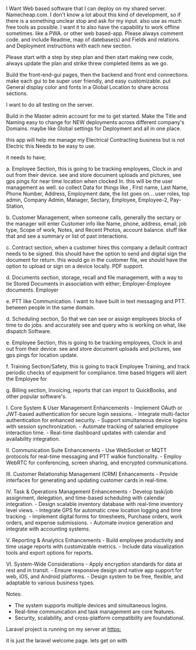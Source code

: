 
I Want Web based software that I can deploy on my shared server. Namecheap.com.
I don't know a lot about this kind of development, so if there is a something unclear stop and ask for my input. also use as much free tools as possible.
I want it to also have the capability to work offline sometimes. like a PWA. or other web based-app. 
Please always comment code. and include Readme, map of datebase(s) and Fields and relations.  and Deployment instructions with each new section. 

Please start with a step by step plan and then start making new code, always update the plan and strike threw completed items as we go.
  
Build the front-end-gui pages, then the backend and front end connections. make each gui to be super user friendly, and easy customizable. put General display color and fonts in a Global Location to share across sections. 

I want to do all testing on the server. 

Build in the Master admin account for me to get started. Make the Title and Naming easy to change for NEW deployments across different company's Domains. maybe like Global settings for Deployment and  all in one place.   

this app will help me manage my Electrical Contracting business but is not Electric
this Needs to be easy to use. 

it needs to have;

a. Employee Section, this is going to be tracking employees, Clock in and out from their device. see and store document uploads and pictures, see gps pings for near time location when clocked In. this will be the user management as well. so collect Data for things like , First name, Last Name, Phone Number, Address, Employment date, the list goes on... user roles, top admin, Company Admin, Manager, Sectary, Employee, Employee-2, Pay-Station,  

b. Customer Management, when someone calls, generally the sectary or the manager will enter Customer info like Name, phone, address, email, job type, Scope of work, Notes, and Recent Photos, account balance. stuff like that and see a summary or list of past interactions. 

c. Contract section, when a customer hires this company a default contract needs to be signed. this should have the option to send and digital sign the document for return. this would go in the customer file, we should have the option to upload or sign on a device locally. PDF support. 

d. Documents section, storage, recall and file management, with a way to tie Stored Documents in association with either; Employer-Employee documents. Employer

e. PTT like Communication.   I want to have built in text messaging and PTT. between people in the same domain. 

d. Scheduling section, So that we can see or assign employees blocks of time to do jobs. and accurately see and query who is working on what, like dispatch Software.

e. Employee Section, this is going to be tracking employees, Clock in and out from their device. see and store document uploads and pictures, see gps pings for location update. 

f. Training Section/Safety, this is going to track Employee Training, and track periodic checks of equipment for compliance. time based triggers will alert the Employee for 
 
g. Billing section, Invoicing, reports that can import to QuickBooks, and other popular software's.



I. Core System & User Management Enhancements
    - Implement OAuth or JWT-based authentication for secure login sessions.
    - Integrate multi-factor authentication for enhanced security.
    - Support simultaneous device logins with session synchronization.
    - Automate tracking of salaried employee interaction time.
    - Real-time dashboard updates with calendar and availability integration.

II. Communication Suite Enhancements
    - Use WebSocket or MQTT protocols for real-time messaging and PTT walkie functionality.
    - Employ WebRTC for conferencing, screen sharing, and encrypted communications.
    
III. Customer Relationship Management (CRM) Enhancements
    - Provide interfaces for generating and updating customer cards in real-time.

IV. Task & Operations Management Enhancements
    - Develop task/job assignment, delegation, and time-based scheduling with calendar integration.
    - Design scalable inventory database with real-time inventory level views.
    - Integrate GPS for automatic crew location logging and time tracking.
    - Implement digital forms for timesheets, Purchase orders, work orders, and expense submissions.
    - Automate invoice generation and integrate with accounting systems.

V. Reporting & Analytics Enhancements
    - Build employee productivity and time usage reports with customizable metrics.
    - Include data visualization tools and export options for reports.

VI. System-Wide Considerations
    - Apply encryption standards for data at rest and in transit.
    - Ensure responsive design and native app support for web, iOS, and Android platforms.
    - Design system to be free, flexible, and adaptable to various business types.

Notes:
- The system supports multiple devices and simultaneous logins.
- Real-time communication and task management are core features.
- Security, scalability, and cross-platform compatibility are foundational.



Laravel project is running on my server at [https:](https://mybus.sccwy.com/)

it is just the laravel welcome page. lets get on with 